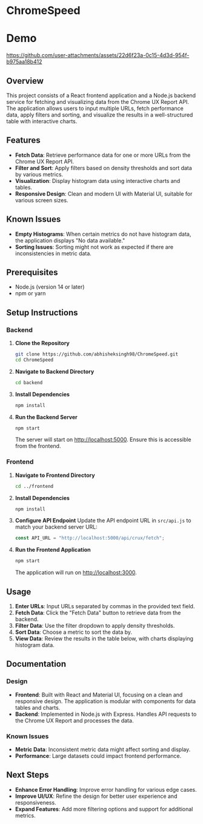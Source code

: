 # ChromeSpeed

# Demo


https://github.com/user-attachments/assets/22d6f23a-0c15-4d3d-954f-b975aa18b412





## Overview

This project consists of a React frontend application and a Node.js backend service for fetching and visualizing data from the Chrome UX Report API. The application allows users to input multiple URLs, fetch performance data, apply filters and sorting, and visualize the results in a well-structured table with interactive charts.

## Features

- **Fetch Data**: Retrieve performance data for one or more URLs from the Chrome UX Report API.
- **Filter and Sort**: Apply filters based on density thresholds and sort data by various metrics.
- **Visualization**: Display histogram data using interactive charts and tables.
- **Responsive Design**: Clean and modern UI with Material UI, suitable for various screen sizes.

## Known Issues

- **Empty Histograms**: When certain metrics do not have histogram data, the application displays "No data available."
- **Sorting Issues**: Sorting might not work as expected if there are inconsistencies in metric data.

## Prerequisites

- Node.js (version 14 or later)
- npm or yarn

## Setup Instructions

### Backend

1. **Clone the Repository**
    ```bash
    git clone https://github.com/abhisheksingh98/ChromeSpeed.git
    cd ChromeSpeed
    ```

2. **Navigate to Backend Directory**
    ```bash
    cd backend
    ```

3. **Install Dependencies**
    ```bash
    npm install
    ```

4. **Run the Backend Server**
    ```bash
    npm start
    ```
   The server will start on [http://localhost:5000](http://localhost:5000). Ensure this is accessible from the frontend.

### Frontend

1. **Navigate to Frontend Directory**
    ```bash
    cd ../frontend
    ```

2. **Install Dependencies**
    ```bash
    npm install
    ```

3. **Configure API Endpoint**
   Update the API endpoint URL in `src/api.js` to match your backend server URL:
    ```javascript
    const API_URL = "http://localhost:5000/api/crux/fetch";
    ```

4. **Run the Frontend Application**
    ```bash
    npm start
    ```
   The application will run on [http://localhost:3000](http://localhost:3000).

## Usage

1. **Enter URLs**: Input URLs separated by commas in the provided text field.
2. **Fetch Data**: Click the "Fetch Data" button to retrieve data from the backend.
3. **Filter Data**: Use the filter dropdown to apply density thresholds.
4. **Sort Data**: Choose a metric to sort the data by.
5. **View Data**: Review the results in the table below, with charts displaying histogram data.

## Documentation

### Design

- **Frontend**: Built with React and Material UI, focusing on a clean and responsive design. The application is modular with components for data tables and charts.
- **Backend**: Implemented in Node.js with Express. Handles API requests to the Chrome UX Report and processes the data.

### Known Issues

- **Metric Data**: Inconsistent metric data might affect sorting and display.
- **Performance**: Large datasets could impact frontend performance.

## Next Steps

- **Enhance Error Handling**: Improve error handling for various edge cases.
- **Improve UI/UX**: Refine the design for better user experience and responsiveness.
- **Expand Features**: Add more filtering options and support for additional metrics.
